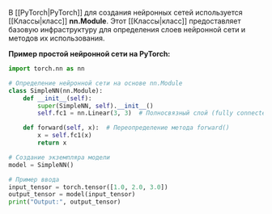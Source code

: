В [[PyTorch|PyTorch]] для создания нейронных сетей используется [[Классы|класс]] **nn.Module**. Этот [[Классы|класс]] предоставляет базовую инфраструктуру для определения слоев нейронной сети и методов их использования.

**Пример простой нейронной сети на PyTorch:**

```Python
import torch.nn as nn

# Определение нейронной сети на основе nn.Module
class SimpleNN(nn.Module):
    def __init__(self):
        super(SimpleNN, self).__init__()
        self.fc1 = nn.Linear(3, 3)  # Полносвязный слой (fully connected layer)

    def forward(self, x):  # Переопределение метода forward()
        x = self.fc1(x)
        return x

# Создание экземпляра модели
model = SimpleNN()

# Пример ввода
input_tensor = torch.tensor([1.0, 2.0, 3.0])
output_tensor = model(input_tensor)
print("Output:", output_tensor)
```




